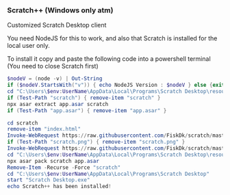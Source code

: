### Scratch++ (Windows only atm)

Customized Scratch Desktop client

You need NodeJS for this to work, and also that Scratch is installed for the local user only.

To install it copy and paste the following code into a powershell terminal
(You need to close Scratch first)

```powershell
$nodeV = (node -v) | Out-String
if ($nodeV.StartsWith("v")) { echo NodeJS Version : $nodeV } else {exit}
cd "C:\Users\$env:UserName\AppData\Local\Programs\Scratch Desktop\resources"
if (Test-Path "scratch") { remove-item "scratch" }
npx asar extract app.asar scratch
if (Test-Path "app.asar") { remove-item "app.asar" }

cd scratch
remove-item "index.html"
Invoke-WebRequest https://raw.githubusercontent.com/FiskDk/scratch/master/2inject/index.html -OutFile index.html
if (Test-Path "scratch.png") { remove-item "scratch.png" }
Invoke-WebRequest https://raw.githubusercontent.com/FiskDk/scratch/master/2inject/scratch.png -OutFile scratch.png
cd "C:\Users\$env:UserName\AppData\Local\Programs\Scratch Desktop\resources"
npx asar pack scratch app.asar
Remove-Item -Recurse -Force "scratch"
cd "C:\Users\$env:UserName\AppData\Local\Programs\Scratch Desktop"
start "Scratch Desktop.exe"
echo Scratch++ has been installed!

```